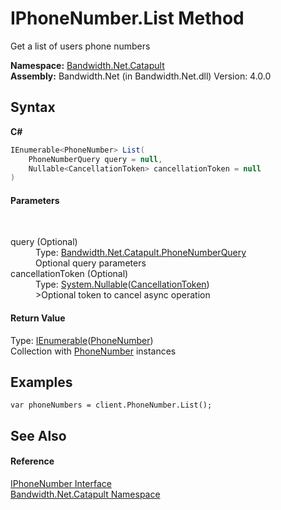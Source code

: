 ﻿# IPhoneNumber.List Method 
 

Get a list of users phone numbers

**Namespace:**&nbsp;<a href ="N_Bandwidth_Net_Catapult.md">Bandwidth.Net.Catapult</a><br />**Assembly:**&nbsp;Bandwidth.Net (in Bandwidth.Net.dll) Version: 4.0.0

## Syntax

**C#**<br />
``` C#
IEnumerable<PhoneNumber> List(
	PhoneNumberQuery query = null,
	Nullable<CancellationToken> cancellationToken = null
)
```


#### Parameters
&nbsp;<dl><dt>query (Optional)</dt><dd>Type: <a href ="T_Bandwidth_Net_Catapult_PhoneNumberQuery.md">Bandwidth.Net.Catapult.PhoneNumberQuery</a><br />Optional query parameters</dd><dt>cancellationToken (Optional)</dt><dd>Type: <a href="http://msdn2.microsoft.com/en-us/library/b3h38hb0" target="_blank">System.Nullable</a>(<a href="http://msdn2.microsoft.com/en-us/library/dd384802" target="_blank">CancellationToken</a>)<br />>Optional token to cancel async operation</dd></dl>

#### Return Value
Type: <a href="http://msdn2.microsoft.com/en-us/library/9eekhta0" target="_blank">IEnumerable</a>(<a href ="T_Bandwidth_Net_Catapult_PhoneNumber.md">PhoneNumber</a>)<br />Collection with <a href ="T_Bandwidth_Net_Catapult_PhoneNumber.md">PhoneNumber</a> instances

## Examples

```
var phoneNumbers = client.PhoneNumber.List();
```


## See Also


#### Reference
<a href ="T_Bandwidth_Net_Catapult_IPhoneNumber.md">IPhoneNumber Interface</a><br /><a href ="N_Bandwidth_Net_Catapult.md">Bandwidth.Net.Catapult Namespace</a><br />